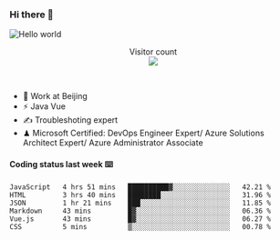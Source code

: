 ### Hi there 👋

<img src="https://raw.githubusercontent.com/sagar-viradiya/sagar-viradiya/master/resources/banner.png" alt="Hello world">
<p align="center"> 
  Visitor count<br/>
  <img src="https://profile-counter.glitch.me/youszoe/count.svg" />
</p>
<br/>

- 🍻 Work at Beijing 
- ⚡ Java Vue
- ✍️ Troubleshoting expert
- ♟  Microsoft Certified: DevOps Engineer Expert/ Azure Solutions Architect Expert/ Azure Administrator Associate

#### Coding status last week ⌨️

<!--START_SECTION:waka-->

```text
JavaScript   4 hrs 51 mins   ██████████▓░░░░░░░░░░░░░░   42.21 %
HTML         3 hrs 40 mins   ████████░░░░░░░░░░░░░░░░░   31.96 %
JSON         1 hr 21 mins    ███░░░░░░░░░░░░░░░░░░░░░░   11.85 %
Markdown     43 mins         █▓░░░░░░░░░░░░░░░░░░░░░░░   06.36 %
Vue.js       43 mins         █▓░░░░░░░░░░░░░░░░░░░░░░░   06.27 %
CSS          5 mins          ▒░░░░░░░░░░░░░░░░░░░░░░░░   00.78 %
```

<!--END_SECTION:waka-->

<br/>
<center><img src="http://ghchart.rshah.org/409ba5/yousazoe" alt="" /></center>


